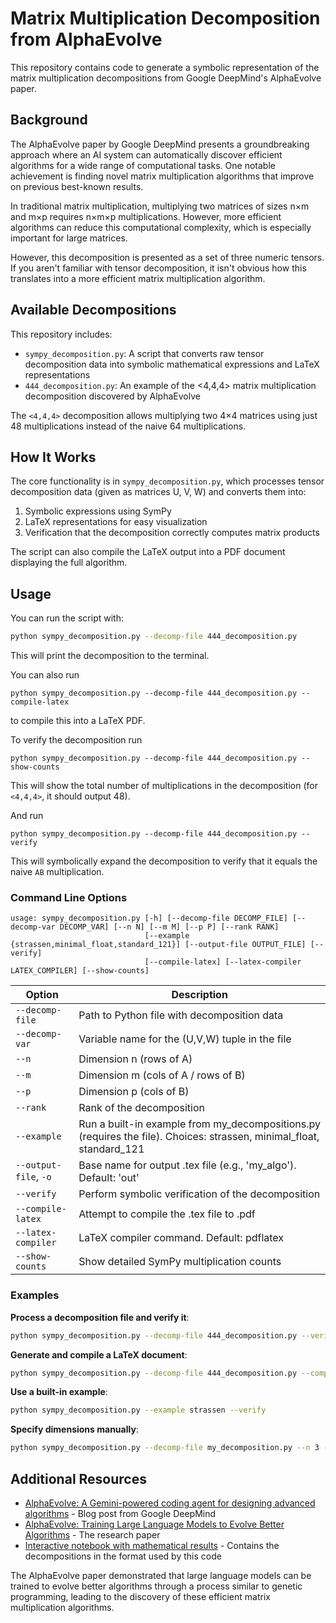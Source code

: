 # Matrix Multiplication Decomposition from AlphaEvolve

This repository contains code to generate a symbolic representation of the matrix multiplication decompositions from Google DeepMind's AlphaEvolve paper.

## Background

The AlphaEvolve paper by Google DeepMind presents a groundbreaking approach where an AI system can automatically discover efficient algorithms for a wide range of computational tasks. One notable achievement is finding novel matrix multiplication algorithms that improve on previous best-known results.

In traditional matrix multiplication, multiplying two matrices of sizes n×m and m×p requires n×m×p multiplications. However, more efficient algorithms can reduce this computational complexity, which is especially important for large matrices.

However, this decomposition is presented as a set of three numeric tensors.
If you aren't familiar with tensor decomposition, it isn't obvious how this
translates into a more efficient matrix multiplication algorithm.

## Available Decompositions

This repository includes:

- `sympy_decomposition.py`: A script that converts raw tensor decomposition data into symbolic mathematical expressions and LaTeX representations
- `444_decomposition.py`: An example of the <4,4,4> matrix multiplication decomposition discovered by AlphaEvolve

The `<4,4,4>` decomposition allows multiplying two 4×4 matrices using just 48 multiplications instead of the naive 64 multiplications.

## How It Works

The core functionality is in `sympy_decomposition.py`, which processes tensor decomposition data (given as matrices U, V, W) and converts them into:

1. Symbolic expressions using SymPy
2. LaTeX representations for easy visualization
3. Verification that the decomposition correctly computes matrix products

The script can also compile the LaTeX output into a PDF document displaying the full algorithm.

## Usage

You can run the script with:

```bash
python sympy_decomposition.py --decomp-file 444_decomposition.py
```


This will print the decomposition to the terminal.

You can also run


```
python sympy_decomposition.py --decomp-file 444_decomposition.py --compile-latex
```

to compile this into a LaTeX PDF.

To verify the decomposition run

```
python sympy_decomposition.py --decomp-file 444_decomposition.py --show-counts
```

This will show the total number of multiplications in the decomposition (for
`<4,4,4>`, it should output 48).

And run

```
python sympy_decomposition.py --decomp-file 444_decomposition.py --verify
```

This will symbolically expand the decomposition to verify that it equals the
naive `AB` multiplication.

### Command Line Options

```
usage: sympy_decomposition.py [-h] [--decomp-file DECOMP_FILE] [--decomp-var DECOMP_VAR] [--n N] [--m M] [--p P] [--rank RANK]
                              [--example {strassen,minimal_float,standard_121}] [--output-file OUTPUT_FILE] [--verify]
                              [--compile-latex] [--latex-compiler LATEX_COMPILER] [--show-counts]
```

| Option | Description |
|--------|-------------|
| `--decomp-file` | Path to Python file with decomposition data |
| `--decomp-var` | Variable name for the (U,V,W) tuple in the file |
| `--n` | Dimension n (rows of A) |
| `--m` | Dimension m (cols of A / rows of B) |
| `--p` | Dimension p (cols of B) |
| `--rank` | Rank of the decomposition |
| `--example` | Run a built-in example from my_decompositions.py (requires the file). Choices: strassen, minimal_float, standard_121 |
| `--output-file`, `-o` | Base name for output .tex file (e.g., 'my_algo'). Default: 'out' |
| `--verify` | Perform symbolic verification of the decomposition |
| `--compile-latex` | Attempt to compile the .tex file to .pdf |
| `--latex-compiler` | LaTeX compiler command. Default: pdflatex |
| `--show-counts` | Show detailed SymPy multiplication counts |

### Examples

**Process a decomposition file and verify it**:
```bash
python sympy_decomposition.py --decomp-file 444_decomposition.py --verify
```

**Generate and compile a LaTeX document**:
```bash
python sympy_decomposition.py --decomp-file 444_decomposition.py --compile-latex
```

**Use a built-in example**:
```bash
python sympy_decomposition.py --example strassen --verify
```

**Specify dimensions manually**:
```bash
python sympy_decomposition.py --decomp-file my_decomposition.py --n 3 --m 3 --p 3 --rank 23
```

## Additional Resources

- [AlphaEvolve: A Gemini-powered coding agent for designing advanced algorithms](https://deepmind.google/discover/blog/alphaevolve-a-gemini-powered-coding-agent-for-designing-advanced-algorithms/) - Blog post from Google DeepMind
- [AlphaEvolve: Training Large Language Models to Evolve Better Algorithms](https://arxiv.org/abs/2402.13035) - The research paper
- [Interactive notebook with mathematical results](https://colab.research.google.com/github/google-deepmind/alphaevolve_results/blob/master/mathematical_results.ipynb) - Contains the decompositions in the format used by this code

The AlphaEvolve paper demonstrated that large language models can be trained to evolve better algorithms through a process similar to genetic programming, leading to the discovery of these efficient matrix multiplication algorithms.
